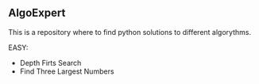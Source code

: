 ## AlgoExpert

This is a repository where to find python solutions to different algorythms.

EASY:
* Depth Firts Search
* Find Three Largest Numbers
